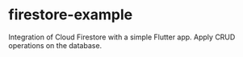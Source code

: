 # firestore-example
Integration of Cloud Firestore with a simple Flutter app. Apply CRUD operations on the database.

